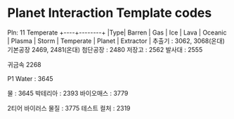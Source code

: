 # Planet Interaction Template codes

Pln: 11 Temperate
+----+--------+
|Type| Barren | Gas | Ice | Lava | Oceanic | Plasma | Storm | Temperate |
Planet |
Extractor |
추출기 : 3062, 3068(온대)
기본공장 2469, 2481(온대)
첨단공장 : 2480
저장고 : 2562
발사대 : 2555


귀금속 2268


P1
Water : 3645

물 : 3645
박테리아 : 2393
바이오매스 : 3779

2티어
바이러스 물질 : 3775
테스트 컬처 : 2319
